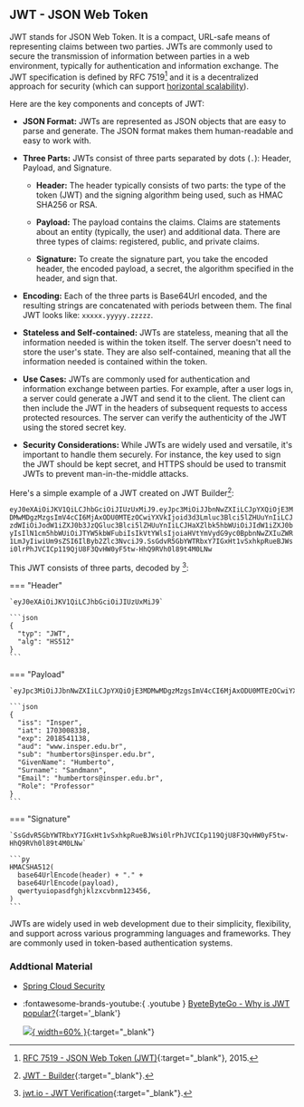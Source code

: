 ## JWT - JSON Web Token

JWT stands for JSON Web Token. It is a compact, URL-safe means of representing claims between two parties. JWTs are commonly used to secure the transmission of information between parties in a web environment, typically for authentication and information exchange. The JWT specification is defined by RFC 7519[^1] and it is a decentralized approach for security (which can support [horizontal scalability](../concepts.md#horizontal-scalability-scale-out)).

Here are the key components and concepts of JWT:

* **JSON Format:** JWTs are represented as JSON objects that are easy to parse and generate. The JSON format makes them human-readable and easy to work with.
* **Three Parts:** JWTs consist of three parts separated by dots (`.`): Header, Payload, and Signature.

    - **Header:** The header typically consists of two parts: the type of the token (JWT) and the signing algorithm being used, such as HMAC SHA256 or RSA.
    
    - **Payload:** The payload contains the claims. Claims are statements about an entity (typically, the user) and additional data. There are three types of claims: registered, public, and private claims.
    
    - **Signature:** To create the signature part, you take the encoded header, the encoded payload, a secret, the algorithm specified in the header, and sign that.

* **Encoding:** Each of the three parts is Base64Url encoded, and the resulting strings are concatenated with periods between them. The final JWT looks like: `xxxxx.yyyyy.zzzzz`.
* **Stateless and Self-contained:** JWTs are stateless, meaning that all the information needed is within the token itself. The server doesn't need to store the user's state. They are also self-contained, meaning that all the information needed is contained within the token.
* **Use Cases:** JWTs are commonly used for authentication and information exchange between parties. For example, after a user logs in, a server could generate a JWT and send it to the client. The client can then include the JWT in the headers of subsequent requests to access protected resources. The server can verify the authenticity of the JWT using the stored secret key.
* **Security Considerations:** While JWTs are widely used and versatile, it's important to handle them securely. For instance, the key used to sign the JWT should be kept secret, and HTTPS should be used to transmit JWTs to prevent man-in-the-middle attacks.

Here's a simple example of a JWT created on JWT Builder[^2]:

`eyJ0eXAiOiJKV1QiLCJhbGciOiJIUzUxMiJ9.eyJpc3MiOiJJbnNwZXIiLCJpYXQiOjE3MDMwMDgzMzgsImV4cCI6MjAxODU0MTEzOCwiYXVkIjoid3d3Lmluc3Blci5lZHUuYnIiLCJzdWIiOiJodW1iZXJ0b3JzQGluc3Blci5lZHUuYnIiLCJHaXZlbk5hbWUiOiJIdW1iZXJ0byIsIlN1cm5hbWUiOiJTYW5kbWFubiIsIkVtYWlsIjoiaHVtYmVydG9yc0BpbnNwZXIuZWR1LmJyIiwiUm9sZSI6IlByb2Zlc3NvciJ9.SsGdvR5GbYWTRbxY7IGxHt1vSxhkpRueBJWsi0lrPhJVCICp119QjU8F3QvHW0yF5tw-HhQ9RVh0l89t4M0LNw`

This JWT consists of three parts, decoded by [^3]:

=== "Header"

    `eyJ0eXAiOiJKV1QiLCJhbGciOiJIUzUxMiJ9`

    ```json
    {
      "typ": "JWT",
      "alg": "HS512"
    }
    ```

=== "Payload"

    `eyJpc3MiOiJJbnNwZXIiLCJpYXQiOjE3MDMwMDgzMzgsImV4cCI6MjAxODU0MTEzOCwiYXVkIjoid3d3Lmluc3Blci5lZHUuYnIiLCJzdWIiOiJodW1iZXJ0b3JzQGluc3Blci5lZHUuYnIiLCJHaXZlbk5hbWUiOiJIdW1iZXJ0byIsIlN1cm5hbWUiOiJTYW5kbWFubiIsIkVtYWlsIjoiaHVtYmVydG9yc0BpbnNwZXIuZWR1LmJyIiwiUm9sZSI6IlByb2Zlc3NvciJ9`

    ```json
    {
      "iss": "Insper",
      "iat": 1703008338,
      "exp": 2018541138,
      "aud": "www.insper.edu.br",
      "sub": "humbertors@insper.edu.br",
      "GivenName": "Humberto",
      "Surname": "Sandmann",
      "Email": "humbertors@insper.edu.br",
      "Role": "Professor"
    }
    ```

=== "Signature"

    `SsGdvR5GbYWTRbxY7IGxHt1vSxhkpRueBJWsi0lrPhJVCICp119QjU8F3QvHW0yF5tw-HhQ9RVh0l89t4M0LNw`

    ```py
    HMACSHA512(
      base64UrlEncode(header) + "." +
      base64UrlEncode(payload),
      qwertyuiopasdfghjklzxcvbnm123456,
    )
    ```

JWTs are widely used in web development due to their simplicity, flexibility, and support across various programming languages and frameworks. They are commonly used in token-based authentication systems.

### Addtional Material

- [Spring Cloud Security](../../handout/microservices/auth.md)

- :fontawesome-brands-youtube:{ .youtube } [ByeteByteGo - Why is JWT popular?](https://www.youtube.com/watch?v=P2CPd9ynFLg){:target='_blank'}

    [![](https://img.youtube.com/vi/P2CPd9ynFLg/0.jpg){ width=60% }](https://www.youtube.com/watch?v=P2CPd9ynFLg){:target="_blank"}



[^1]: [RFC 7519 - JSON Web Token (JWT)](https://datatracker.ietf.org/doc/html/rfc7519){:target="_blank"}, 2015.
    
[^2]: [JWT - Builder](http://jwtbuilder.jamiekurtz.com){:target="_blank"}.
    
[^3]: [jwt.io - JWT Verification](https://jwt.io/){:target="_blank"}.

[^4]: [Unix Time Stamp - Epoch Converter](https://www.unixtimestamp.com){:target="_blank"}.

[^5]: DELANTHA, R., [Spring Cloud Gateway security with JWT](https://medium.com/@rajithgama/spring-cloud-gateway-security-with-jwt-23045ba59b8a){:target="_blank"}, 2023.

[^6]: [Wikipedia - Pepper (cryptography)](https://en.wikipedia.org/wiki/Pepper_(cryptography)){:target="_blank"}.

[^7]: PGzlan, [Serve your hash with Salt and Pepper for Stronger Account Security](https://dev.to/0xog_pg/serve-your-hash-with-salt-and-pepper-for-stronger-account-security-587k){:target="_blank"}, 2023.
